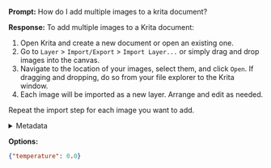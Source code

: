 **Prompt:**
How do I add multiple images to a krita document?

**Response:**
To add multiple images to a Krita document:

1. Open Krita and create a new document or open an existing one.
2. Go to `Layer` > `Import/Export` > `Import Layer...` or simply drag and drop images into the canvas.
3. Navigate to the location of your images, select them, and click `Open`. If dragging and dropping, do so from your file explorer to the Krita window.
4. Each image will be imported as a new layer. Arrange and edit as needed.

Repeat the import step for each image you want to add.

<details><summary>Metadata</summary>

- Duration: 5504 ms
- Datetime: 2023-12-16T18:14:36.192131
- Model: gpt-4-1106-preview

</details>

**Options:**
```json
{"temperature": 0.0}
```

